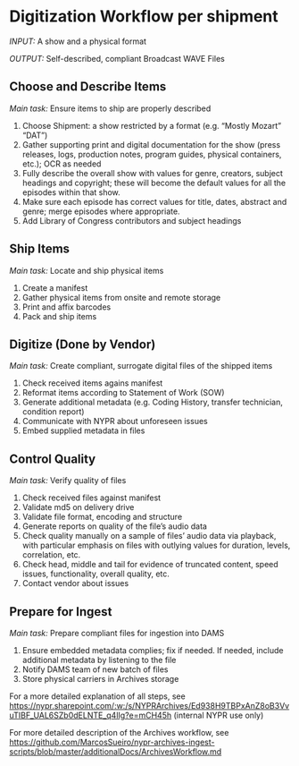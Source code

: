 # Digitization Workflow per shipment 

_INPUT:_ A show and a physical format 

_OUTPUT:_ Self-described, compliant Broadcast WAVE Files 

## Choose and Describe Items
_Main task:_ Ensure items to ship are properly described 
1. Choose Shipment: a show restricted by a format (e.g. “Mostly Mozart” “DAT”) 
2. Gather supporting print and digital documentation for the show (press releases, logs, production notes, program guides, physical containers, etc.); OCR as needed 
3. Fully describe the overall show with values for genre, creators, subject headings and copyright; these will become the default values for all the episodes within that show.
4. Make sure each episode has correct values for title, dates, abstract and genre; merge episodes where appropriate.
5. Add Library of Congress contributors and subject headings

## Ship Items
_Main task:_ Locate and ship physical items
1. Create a manifest
2. Gather physical items from onsite and remote storage 
3. Print and affix barcodes
4. Pack and ship items

## Digitize (Done by Vendor)
_Main task:_ Create compliant, surrogate digital files of the shipped items
1. Check received items agains manifest
2. Reformat items according to Statement of Work (SOW)
3. Generate additional metadata (e.g. Coding History, transfer technician, condition report)
4. Communicate with NYPR about unforeseen issues
5. Embed supplied metadata in files 

## Control Quality
_Main task:_ Verify quality of files 
1. Check received files against manifest
2. Validate md5 on delivery drive
3. Validate file format, encoding and structure
4. Generate reports on quality of the file’s audio data
5. Check quality manually on a sample of files’ audio data via playback, with particular emphasis on files with outlying values for duration, levels, correlation, etc.
6. Check head, middle and tail for evidence of truncated content, speed issues, functionality, overall quality, etc. 
7. Contact vendor about issues

## Prepare for Ingest 
_Main task:_ Prepare compliant files for ingestion into DAMS
1. Ensure embedded metadata complies; fix if needed. If needed, include additional metadata by listening to the file
2. Notify DAMS team of new batch of files
3. Store physical carriers in Archives storage

For a more detailed explanation of all steps, see https://nypr.sharepoint.com/:w:/s/NYPRArchives/Ed938H9TBPxAnZ8oB3VvuTIBF_UAL6SZb0dELNTE_q4lIg?e=mCH45h (internal NYPR use only)

For more detailed description of the Archives workflow, see https://github.com/MarcosSueiro/nypr-archives-ingest-scripts/blob/master/additionalDocs/ArchivesWorkflow.md
